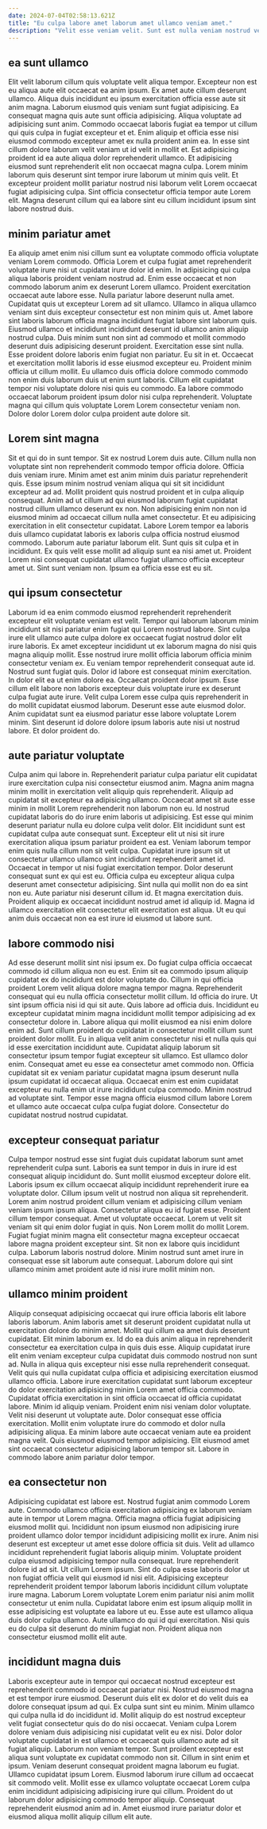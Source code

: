 ```yaml
---
date: 2024-07-04T02:58:13.621Z
title: "Eu culpa labore amet laborum amet ullamco veniam amet."
description: "Velit esse veniam velit. Sunt est nulla veniam nostrud velit."
---
```



## ea sunt ullamco

Elit velit laborum cillum quis voluptate velit aliqua tempor. Excepteur non est eu aliqua aute elit occaecat ea anim ipsum. Ex amet aute cillum deserunt ullamco. Aliqua duis incididunt eu ipsum exercitation officia esse aute sit anim magna. Laborum eiusmod quis veniam sunt fugiat adipisicing. Ea consequat magna quis aute sunt officia adipisicing. Aliqua voluptate ad adipisicing sunt anim. Commodo occaecat laboris fugiat ea tempor ut cillum qui quis culpa in fugiat excepteur et et.
Enim aliquip et officia esse nisi eiusmod commodo excepteur amet ex nulla proident anim ea. In esse sint cillum dolore laborum velit veniam ut id velit in mollit et. Est adipisicing proident id ea aute aliqua dolor reprehenderit ullamco. Et adipisicing eiusmod sunt reprehenderit elit non occaecat magna culpa.
Lorem minim laborum quis deserunt sint tempor irure laborum ut minim quis velit. Et excepteur proident mollit pariatur nostrud nisi laborum velit Lorem occaecat fugiat adipisicing culpa. Sint officia consectetur officia tempor aute Lorem elit. Magna deserunt cillum qui ea labore sint eu cillum incididunt ipsum sint labore nostrud duis.

## minim pariatur amet

Ea aliquip amet enim nisi cillum sunt ea voluptate commodo officia voluptate veniam Lorem commodo. Officia Lorem et culpa fugiat amet reprehenderit voluptate irure nisi ut cupidatat irure dolor id enim. In adipisicing qui culpa aliqua laboris proident veniam nostrud ad. Enim esse occaecat et non commodo laborum anim ex deserunt Lorem ullamco. Proident exercitation occaecat aute labore esse. Nulla pariatur labore deserunt nulla amet. Cupidatat quis ut excepteur Lorem ad sit ullamco. Ullamco in aliqua ullamco veniam sint duis excepteur consectetur est non minim quis ut.
Amet labore sint laboris laborum officia magna incididunt fugiat labore sint laborum quis. Eiusmod ullamco et incididunt incididunt deserunt id ullamco anim aliquip nostrud culpa. Duis minim sunt non sint ad commodo et mollit commodo deserunt duis adipisicing deserunt proident. Exercitation esse sint nulla. Esse proident dolore laboris enim fugiat non pariatur. Eu sit in et.
Occaecat et exercitation mollit laboris id esse eiusmod excepteur eu. Proident minim officia ut cillum mollit. Eu ullamco duis officia dolore commodo commodo non enim duis laborum duis ut enim sunt laboris. Cillum elit cupidatat tempor nisi voluptate dolore nisi quis eu commodo. Ea labore commodo occaecat laborum proident ipsum dolor nisi culpa reprehenderit. Voluptate magna qui cillum quis voluptate Lorem Lorem consectetur veniam non. Dolore dolor Lorem dolor culpa proident aute dolore sit.

## Lorem sint magna

Sit et qui do in sunt tempor. Sit ex nostrud Lorem duis aute. Cillum nulla non voluptate sint non reprehenderit commodo tempor officia dolore. Officia duis veniam irure. Minim amet est anim minim duis pariatur reprehenderit quis.
Esse ipsum minim nostrud veniam aliqua qui sit sit incididunt excepteur ad ad. Mollit proident quis nostrud proident et in culpa aliquip consequat. Anim ad ut cillum ad qui eiusmod laborum fugiat cupidatat nostrud cillum ullamco deserunt ex non. Non adipisicing enim non non id eiusmod minim ad occaecat cillum nulla amet consectetur.
Et eu adipisicing exercitation in elit consectetur cupidatat. Labore Lorem tempor ea laboris duis ullamco cupidatat laboris ex laboris culpa officia nostrud eiusmod commodo. Laborum aute pariatur laborum elit. Sunt quis sit culpa et in incididunt. Ex quis velit esse mollit ad aliquip sunt ea nisi amet ut. Proident Lorem nisi consequat cupidatat ullamco fugiat ullamco officia excepteur amet ut. Sint sunt veniam non. Ipsum ea officia esse est eu sit.

## qui ipsum consectetur

Laborum id ea enim commodo eiusmod reprehenderit reprehenderit excepteur elit voluptate veniam est velit. Tempor qui laborum laborum minim incididunt sit nisi pariatur enim fugiat qui Lorem nostrud labore. Sint culpa irure elit ullamco aute culpa dolore ex occaecat fugiat nostrud dolor elit irure laboris. Ex amet excepteur incididunt ut ex laborum magna do nisi quis magna aliquip mollit. Esse nostrud irure mollit officia laborum officia minim consectetur veniam ex. Eu veniam tempor reprehenderit consequat aute id.
Nostrud sunt fugiat quis. Dolor id labore est consequat minim exercitation. In dolor elit ea ut enim dolore ea. Occaecat proident dolor ipsum. Esse cillum elit labore non laboris excepteur duis voluptate irure ex deserunt culpa fugiat aute irure.
Velit culpa Lorem esse culpa quis reprehenderit in do mollit cupidatat eiusmod laborum. Deserunt esse aute eiusmod dolor. Anim cupidatat sunt ea eiusmod pariatur esse labore voluptate Lorem minim. Sint deserunt id dolore dolore ipsum laboris aute nisi ut nostrud labore. Et dolor proident do.

## aute pariatur voluptate

Culpa anim qui labore in. Reprehenderit pariatur culpa pariatur elit cupidatat irure exercitation culpa nisi consectetur eiusmod anim. Magna anim magna minim mollit in exercitation velit aliquip quis reprehenderit. Aliquip ad cupidatat sit excepteur ea adipisicing ullamco. Occaecat amet sit aute esse minim in mollit Lorem reprehenderit non laborum non eu. Id nostrud cupidatat laboris do do irure enim laboris ut adipisicing.
Est esse qui minim deserunt pariatur nulla eu dolore culpa velit dolor. Elit incididunt sunt est cupidatat culpa aute consequat sunt. Excepteur elit ut nisi sit irure exercitation aliqua ipsum pariatur proident ea est. Veniam laborum tempor enim quis nulla cillum non sit velit culpa. Cupidatat irure ipsum sit ut consectetur ullamco ullamco sint incididunt reprehenderit amet id. Occaecat in tempor ut nisi fugiat exercitation tempor. Dolor deserunt consequat sunt ex qui est eu. Officia culpa eu excepteur aliqua culpa deserunt amet consectetur adipisicing.
Sint nulla qui mollit non do ea sint non eu. Aute pariatur nisi deserunt cillum id. Et magna exercitation duis. Proident aliquip ex occaecat incididunt nostrud amet id aliquip id. Magna id ullamco exercitation elit consectetur elit exercitation est aliqua. Ut eu qui anim duis occaecat non ea est irure id eiusmod ut labore sunt.

## labore commodo nisi

Ad esse deserunt mollit sint nisi ipsum ex. Do fugiat culpa officia occaecat commodo id cillum aliqua non eu est. Enim sit ea commodo ipsum aliquip cupidatat ex do incididunt est dolor voluptate do. Cillum in qui officia proident Lorem velit aliqua dolore magna tempor magna. Reprehenderit consequat qui eu nulla officia consectetur mollit cillum. Id officia do irure. Ut sint ipsum officia nisi id qui sit aute. Quis labore ad officia duis.
Incididunt eu excepteur cupidatat minim magna incididunt mollit tempor adipisicing ad ex consectetur dolore in. Labore aliqua qui mollit eiusmod ea nisi enim dolore enim ad. Sunt cillum proident do cupidatat in consectetur mollit cillum sunt proident dolor mollit. Eu in aliqua velit anim consectetur nisi et nulla quis qui id esse exercitation incididunt aute. Cupidatat aliquip laborum sit consectetur ipsum tempor fugiat excepteur sit ullamco. Est ullamco dolor enim. Consequat amet eu esse ea consectetur amet commodo non.
Officia cupidatat sit ex veniam pariatur cupidatat magna ipsum deserunt nulla ipsum cupidatat id occaecat aliqua. Occaecat enim est enim cupidatat excepteur eu nulla enim ut irure incididunt culpa commodo. Minim nostrud ad voluptate sint. Tempor esse magna officia eiusmod cillum labore Lorem et ullamco aute occaecat culpa culpa fugiat dolore. Consectetur do cupidatat nostrud nostrud cupidatat.

## excepteur consequat pariatur

Culpa tempor nostrud esse sint fugiat duis cupidatat laborum sunt amet reprehenderit culpa sunt. Laboris ea sunt tempor in duis in irure id est consequat aliquip incididunt do. Sunt mollit eiusmod excepteur dolore elit. Laboris ipsum ex cillum occaecat aliquip incididunt reprehenderit irure ea voluptate dolor. Cillum ipsum velit ut nostrud non aliqua sit reprehenderit. Lorem anim nostrud proident cillum veniam et adipisicing cillum veniam veniam ipsum ipsum aliqua.
Consectetur aliqua eu id fugiat esse. Proident cillum tempor consequat. Amet ut voluptate occaecat. Lorem ut velit sit veniam sit qui enim dolor fugiat in quis. Non Lorem mollit do mollit Lorem.
Fugiat fugiat minim magna elit consectetur magna excepteur occaecat labore magna proident excepteur sint. Sit non ex labore quis incididunt culpa. Laborum laboris nostrud dolore. Minim nostrud sunt amet irure in consequat esse sit laborum aute consequat. Laborum dolore qui sint ullamco minim amet proident aute id nisi irure mollit minim non.

## ullamco minim proident

Aliquip consequat adipisicing occaecat qui irure officia laboris elit labore laboris laborum. Anim laboris amet sit deserunt proident cupidatat nulla ut exercitation dolore do minim amet. Mollit qui cillum ea amet duis deserunt cupidatat. Elit minim laborum ex. Id do ea duis anim aliqua in reprehenderit consectetur ea exercitation culpa in quis duis esse. Aliquip cupidatat irure elit enim veniam excepteur culpa cupidatat duis commodo nostrud non sunt ad.
Nulla in aliqua quis excepteur nisi esse nulla reprehenderit consequat. Velit quis qui nulla cupidatat culpa officia et adipisicing exercitation eiusmod ullamco officia. Labore irure exercitation cupidatat sunt laborum excepteur do dolor exercitation adipisicing minim Lorem amet officia commodo. Cupidatat officia exercitation in sint officia occaecat id officia cupidatat labore. Minim id aliquip veniam. Proident enim nisi veniam dolor voluptate.
Velit nisi deserunt ut voluptate aute. Dolor consequat esse officia exercitation. Mollit enim voluptate irure do commodo et dolor nulla adipisicing aliqua. Ea minim labore aute occaecat veniam aute ea proident magna velit. Quis eiusmod eiusmod tempor adipisicing. Elit eiusmod amet sint occaecat consectetur adipisicing laborum tempor sit. Labore in commodo labore anim pariatur dolor tempor.

## ea consectetur non

Adipisicing cupidatat est labore est. Nostrud fugiat anim commodo Lorem aute. Commodo ullamco officia exercitation adipisicing ex laborum veniam aute in tempor ut Lorem magna. Officia magna officia fugiat adipisicing eiusmod mollit qui.
Incididunt non ipsum eiusmod non adipisicing irure proident ullamco dolor tempor incididunt adipisicing mollit ex irure. Anim nisi deserunt est excepteur ut amet esse dolore officia sit duis. Velit ad ullamco incididunt reprehenderit fugiat laboris aliquip minim. Voluptate proident culpa eiusmod adipisicing tempor nulla consequat. Irure reprehenderit dolore id ad sit. Ut cillum Lorem ipsum. Sint do culpa esse laboris dolor ut non fugiat officia velit qui eiusmod id nisi elit. Adipisicing excepteur reprehenderit proident tempor laborum laboris incididunt cillum voluptate irure magna.
Laborum Lorem voluptate Lorem enim pariatur nisi anim mollit consectetur ut enim nulla. Cupidatat labore enim est ipsum aliquip mollit in esse adipisicing est voluptate ea labore ut eu. Esse aute est ullamco aliqua duis dolor culpa ullamco. Aute ullamco do qui id qui exercitation. Nisi quis eu do culpa sit deserunt do minim fugiat non. Proident aliqua non consectetur eiusmod mollit elit aute.

## incididunt magna duis

Laboris excepteur aute in tempor qui occaecat nostrud excepteur est reprehenderit commodo id occaecat pariatur nisi. Nostrud eiusmod magna et est tempor irure eiusmod. Deserunt duis elit ex dolor et do velit duis ea dolore consequat ipsum ad qui. Ex culpa sunt sint eu minim. Minim ullamco qui culpa nulla id do incididunt id. Mollit aliquip do est nostrud excepteur velit fugiat consectetur quis do do nisi occaecat.
Veniam culpa Lorem dolore veniam duis adipisicing nisi cupidatat velit eu ex nisi. Dolor dolor voluptate cupidatat in est ullamco et occaecat quis ullamco aute ad sit fugiat aliquip. Laborum non veniam tempor. Sunt proident excepteur est aliqua sunt voluptate ex cupidatat commodo non sit.
Cillum in sint enim et ipsum. Veniam deserunt consequat proident magna laborum eu fugiat. Ullamco cupidatat ipsum Lorem. Eiusmod laborum irure cillum ad occaecat sit commodo velit. Mollit esse ex ullamco voluptate occaecat Lorem culpa enim incididunt adipisicing adipisicing irure qui cillum. Proident do ut laborum dolor adipisicing commodo tempor aliquip. Consequat reprehenderit eiusmod anim ad in. Amet eiusmod irure pariatur dolor et eiusmod aliqua mollit aliquip cillum elit aute.

